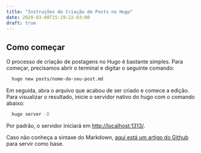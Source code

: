 ```yaml
---
title: "Instruções de Criação de Posts no Hugo"
date: 2020-03-08T15:19:22-03:00
draft: true
---
```


## Como começar

O processo de criação de postagens no Hugo é bastante simples. Para começar, precisamos abrir o terminal e digitar o seguinte comando:

``` bash
  hugo new posts/nome-do-seu-post.md
```
Em seguida, abra o arquivo que acabou de ser criado e comece a edição. Para visualizar o resultado, inicie o servidor nativo do hugo com o comando abaixo:

``` bash
  hugo server -D
```
Por padrão, o servidor iniciará em [http://localhost:1313/](http://localhost:1313/).

Caso não conheça a sintaxe do Markdown, [aqui está um artigo do Github](https://guides.github.com/features/mastering-markdown/) para servir como base.
